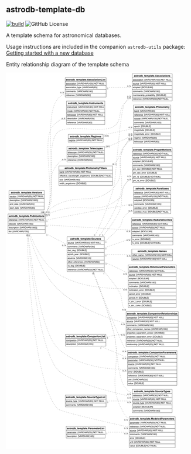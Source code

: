 astrodb-template-db
---------------------------

[![build](https://github.com/astrodbtoolkit/astrotemplate-db/actions/workflows/run_tests.yml/badge.svg)](https://github.com/astrodbtoolkit/astrotemplate-db/actions/workflows/run_tests.yml)  ![GitHub License](https://img.shields.io/github/license/astrodbtoolkit/astrodb-template-db)



A template schema for astronomical databases. 

Usage instructions are included in the companion `astrodb-utils` package: [Getting started with a new database](https://astrodb-utils.readthedocs.io/en/latest/pages/make_new_db/getting_started_new_database.html)

Entity relationship diagram of the template schema

![Entity Relationship Diagram](docs/figures/schema_erd.png)
